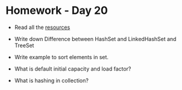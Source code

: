 # Homework - Day 20

* Read all the [resources](../resources/day20.md)

* Write down Difference between HashSet and LinkedHashSet and TreeSet

* Write example to sort elements in set.

* What is default initial capacity and load factor?

* What is hashing in collection?

  